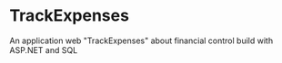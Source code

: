 # TrackExpenses
An application web "TrackExpenses" about financial control build with ASP.NET and SQL
